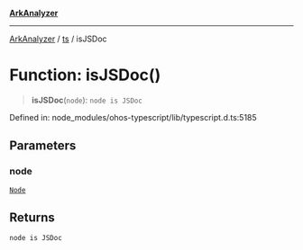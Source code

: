 [**ArkAnalyzer**](../../../../README.md)

***

[ArkAnalyzer](../../../../globals.md) / [ts](../README.md) / isJSDoc

# Function: isJSDoc()

> **isJSDoc**(`node`): `node is JSDoc`

Defined in: node\_modules/ohos-typescript/lib/typescript.d.ts:5185

## Parameters

### node

[`Node`](../interfaces/Node.md)

## Returns

`node is JSDoc`
